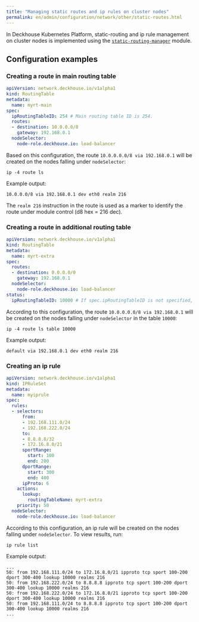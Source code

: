 ```yaml
---
title: "Managing static routes and ip rules on cluster nodes"
permalink: en/admin/configuration/network/other/static-routes.html
---
```


In Deckhouse Kubernetes Platform, static-routing and ip rule management on cluster nodes is implemented using the [`static-routing-manager`](/modules/static-routing-manager/stable/) module.

## Configuration examples

### Creating a route in main routing table

```yaml
apiVersion: network.deckhouse.io/v1alpha1
kind: RoutingTable
metadata:
  name: myrt-main
spec:
  ipRoutingTableID: 254 # Main routing table ID is 254.
  routes:
  - destination: 10.0.0.0/8
    gateway: 192.168.0.1
  nodeSelector:
    node-role.deckhouse.io: load-balancer
```

Based on this configuration, the route `10.0.0.0.0/8 via 192.168.0.1` will be created on the nodes falling under `nodeSelector`:

```shell
ip -4 route ls
```

Example output:

```console
10.0.0.0/8 via 192.168.0.1 dev eth0 realm 216
```

The `realm 216` instruction in the route is used as a marker to identify the route under module control (d8 hex = 216 dec).

### Creating a route in additional routing table

```yaml
apiVersion: network.deckhouse.io/v1alpha1
kind: RoutingTable
metadata:
  name: myrt-extra
spec:
  routes:
  - destination: 0.0.0.0/0
    gateway: 192.168.0.1
  nodeSelector:
    node-role.deckhouse.io: load-balancer
status:
  ipRoutingTableID: 10000 # If spec.ipRoutingTableID is not specified, it will be generated automatically and placed in status.
```

According to this configuration, the route `10.0.0.0.0/8 via 192.168.0.1` will be created on the nodes falling under `nodeSelector` in the table `10000`:

```shell
ip -4 route ls table 10000
```

Example output:

```console
default via 192.168.0.1 dev eth0 realm 216
```

### Creating an ip rule

```yaml
apiVersion: network.deckhouse.io/v1alpha1
kind: IPRuleSet
metadata:
  name: myiprule
spec:
  rules:
  - selectors:
      from:
      - 192.168.111.0/24
      - 192.168.222.0/24
      to:
      - 8.8.8.8/32
      - 172.16.8.0/21
      sportRange:
        start: 100
        end: 200
      dportRange:
        start: 300
        end: 400
      ipProto: 6
    actions:
      lookup:
        routingTableName: myrt-extra
    priority: 50
  nodeSelector:
    node-role.deckhouse.io: load-balancer
```

According to this configuration, an ip rule will be created on the nodes falling under `nodeSelector`. To view results, run:

```shell
ip rule list
```

Example output:

```console
...
50: from 192.168.111.0/24 to 172.16.8.0/21 ipproto tcp sport 100-200 dport 300-400 lookup 10000 realms 216
50: from 192.168.222.0/24 to 8.8.8.8 ipproto tcp sport 100-200 dport 300-400 lookup 10000 realms 216
50: from 192.168.222.0/24 to 172.16.8.0/21 ipproto tcp sport 100-200 dport 300-400 lookup 10000 realms 216
50: from 192.168.111.0/24 to 8.8.8.8 ipproto tcp sport 100-200 dport 300-400 lookup 10000 realms 216
...
```
